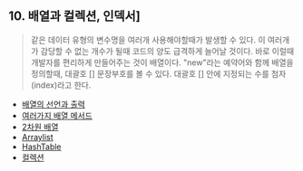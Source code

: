 ## 10. 배열과 컬렉션, 인덱서]
> 같은 데이터 유형의 변수명을 여러개 사용해야할때가 발생할 수 있다. 이 여러개가 감당할 수 없는 개수가 될때 코드의 양도 급격하게 늘어날 것이다. 바로 이럴때 개발자를 편리하게 만들어주는 것이 배열이다.
> "new"라는 예약어와 함께 배열을 정의할때, 대괄호 [] 문장부호를 볼 수 있다. 대괄호 [] 안에 지정되는 수를 첨자(index)라고 한다.

- [배열의 선언과 출력](https://github.com/SeoDongWoo1216/StudyCSharp21/blob/main/chap10/chap10App/21_02_26_01_FirstArrayTestApp/Program.cs)
- [여러가지 배열 메서드](https://github.com/SeoDongWoo1216/StudyCSharp21/blob/main/chap10/chap10App/21_02_26_02_SystemArrayTest/Program.cs)
- [2차원 배열](https://github.com/SeoDongWoo1216/StudyCSharp21/blob/main/chap10/chap10App/21_02_26_03_TwoDegreeArray/Program.cs)
- [Arraylist](https://github.com/SeoDongWoo1216/StudyCSharp21/blob/main/chap10/chap10App/21_03_02_01_ArrayListApp/Program.cs)
- [HashTable](https://github.com/SeoDongWoo1216/StudyCSharp21/blob/main/chap10/chap10App/21_03_02_02_HashTableApp/Program.cs)
- [컬렉션](https://github.com/SeoDongWoo1216/StudyCSharp21/blob/main/chap10/chap10App/21_03_02_03_InitCollectionsApp/Program.cs)
